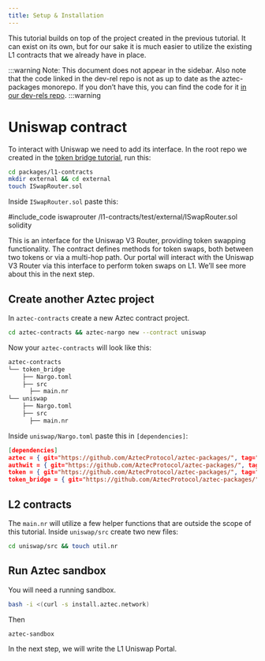 ```yaml
---
title: Setup & Installation
---
```


This tutorial builds on top of the project created in the previous tutorial. It can exist on its own, but for our sake it is much easier to utilize the existing L1 contracts that we already have in place.

:::warning
Note: This document does not appear in the sidebar.
Also note that the code linked in the dev-rel repo is not as up to date as the aztec-packages monorepo.
If you don’t have this, you can find the code for it [in our dev-rels repo](https://github.com/AztecProtocol/dev-rel/tree/main/tutorials/token-bridge-e2e).
:::warning

# Uniswap contract

To interact with Uniswap we need to add its interface. In the root repo we created in the [token bridge tutorial](../token_portal/main.md), run this:

```bash
cd packages/l1-contracts
mkdir external && cd external
touch ISwapRouter.sol
```

Inside `ISwapRouter.sol` paste this:

#include_code iswaprouter /l1-contracts/test/external/ISwapRouter.sol solidity

This is an interface for the Uniswap V3 Router, providing token swapping functionality. The contract defines methods for token swaps, both between two tokens or via a multi-hop path. Our portal will interact with the Uniswap V3 Router via this interface to perform token swaps on L1. We’ll see more about this in the next step.

## Create another Aztec project

In `aztec-contracts` create a new Aztec contract project.

```bash
cd aztec-contracts && aztec-nargo new --contract uniswap
```

Now your `aztec-contracts` will look like this:

```bash
aztec-contracts
└── token_bridge
    ├── Nargo.toml
    ├── src
      ├── main.nr
└── uniswap
    ├── Nargo.toml
    ├── src
      ├── main.nr
```

Inside `uniswap/Nargo.toml` paste this in `[dependencies]`:

```json
[dependencies]
aztec = { git="https://github.com/AztecProtocol/aztec-packages/", tag="#include_aztec_version", directory="noir-projects/aztec-nr/aztec" }
authwit = { git="https://github.com/AztecProtocol/aztec-packages/", tag="#include_aztec_version", directory="noir-projects/aztec-nr/authwit"}
token = { git="https://github.com/AztecProtocol/aztec-packages/", tag="#include_aztec_version", directory="noir-projects/noir-contracts/token_contract" }
token_bridge = { git="https://github.com/AztecProtocol/aztec-packages/", tag="#include_aztec_version", directory="noir-projects/noir-contracts/token_bridge_contract" }
```

## L2 contracts

The `main.nr` will utilize a few helper functions that are outside the scope of this tutorial. Inside `uniswap/src` create two new files:

```bash
cd uniswap/src && touch util.nr
```

## Run Aztec sandbox

You will need a running sandbox.

```bash
bash -i <(curl -s install.aztec.network)
```

Then

```bash
aztec-sandbox
```

In the next step, we will write the L1 Uniswap Portal.
